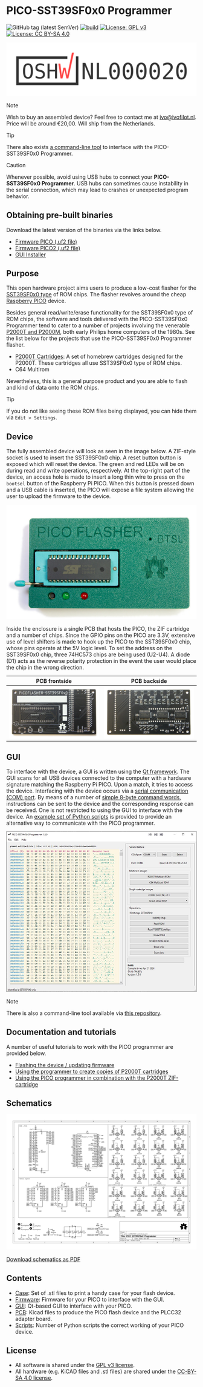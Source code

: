 # PICO-SST39SF0x0 Programmer

![GitHub tag (latest SemVer)](https://img.shields.io/github/v/tag/ifilot/pico-sst39sf0x0-programmer?label=version)
[![build](https://github.com/ifilot/pico-sst39sf0x0-programmer/actions/workflows/build.yml/badge.svg)](https://github.com/ifilot/pico-sst39sf0x0-programmer/actions/workflows/build.yml)
[![License: GPL v3](https://img.shields.io/badge/License-GPLv3-blue.svg)](https://www.gnu.org/licenses/gpl-3.0)
[![License: CC BY-SA 4.0](https://img.shields.io/badge/License-CC%20BY--SA%204.0-blue.svg)](https://creativecommons.org/licenses/by-sa/4.0/)

[![OSHW](img/certification-mark-NL000020-wide.svg)](https://certification.oshwa.org/nl000020.html)

> [!NOTE]  
> Wish to buy an assembled device? Feel free to contact me at ivo@ivofilot.nl. Price will be around €20,00. Will ship from the Netherlands.

> [!TIP]
> There also exists [a command-line tool](https://github.com/ifilot/pico-flasher-cli) to interface with the PICO-SST39SF0x0 Programmer.

> [!CAUTION]  
> Whenever possible, avoid using USB hubs to connect your **PICO-SST39SF0x0 Programmer**. 
> USB hubs can sometimes cause instability in the serial connection, which may 
> lead to crashes or unexpected program behavior.

## Obtaining pre-built binaries

Download the latest version of the binaries via the links below.

* [Firmware PICO (.uf2 file)](https://github.com/ifilot/pico-sst39sf0x0-programmer/releases/latest/download/pico-sst39sf0x0-programmer-firmware.uf2)
* [Firmware PICO2 (.uf2 file)](https://github.com/ifilot/pico-sst39sf0x0-programmer/releases/latest/download/pico2-sst39sf0x0-programmer-firmware.uf2)
* [GUI Installer](https://github.com/ifilot/pico-sst39sf0x0-programmer/releases/latest/download/pico-sst39sf0x0-programmer-installer-win64.exe)

## Purpose

This open hardware project aims users to produce a low-cost flasher for the
[SST39SF0x0 type](https://ww1.microchip.com/downloads/en/DeviceDoc/20005022C.pdf) 
of ROM chips. The flasher revolves around the cheap
[Raspberry PICO](https://www.raspberrypi.com/products/raspberry-pi-pico/) device.

Besides general read/write/erase functionality for the SST39SF0x0 type of ROM
chips, the software and tools delivered with the PICO-SST39SF0x0 Programmer tend
to cater to a number of projects involving the venerable 
[P2000T and P2000M](https://en.wikipedia.org/wiki/Philips_P2000), both early 
Philips home computers of the 1980s. See the list below for the projects that
use the PICO-SST39SF0x0 Programmer flasher.

* [P2000T Cartridges](https://github.com/ifilot/p2000t-cartridges): A set of
  homebrew cartridges designed for the P2000T. These cartridges all use
  SST39SF0x0 type of ROM chips.
* C64 Multirom

Nevertheless, this is a general purpose product and you are able to flash and
kind of data onto the ROM chips.

> [!TIP]  
> If you do not like seeing these ROM files being displayed, you can hide them
> via `Edit > Settings`.

## Device

The fully assembled device will look as seen in the image below. A ZIF-style
socket is used to insert the SST39SF0x0 chip. A reset button button is exposed
which will reset the device. The green and red LEDs will be on during read and
write operations, respectively. At the top-right part of the device, an access
hole is made to insert a long thin wire to press on the `bootsel` button of the
Raspberry Pi PICO. When this button is pressed down and a USB cable is inserted,
the PICO will expose a file system allowing the user to upload the firmware
to the device.

![Image of the PICO Flasher device](img/pico-flasher.jpg)

Inside the enclosure is a single PCB that hosts the PICO, the ZIF cartridge
and a number of chips. Since the GPIO pins on the PICO are 3.3V, extensive use
of level shifters is made to hook up the PICO to the SST39SF0x0 chip, whose
pins operate at the 5V logic level. To set the address on the SST39SF0x0 chip,
three 74HC573 chips are being used (U2-U4). A diode (D1) acts as the reverse
polarity protection in the event the user would place the chip in the wrong
direction.

PCB frontside | PCB backside
------------- | ------------
![PCB frontside](img/pico-flasher-pcb-front.jpg) | ![PCB backside](img/pico-flasher-pcb-back.jpg)

## GUI

To interface with the device, a GUI is written using the 
[Qt framework](https://www.qt.io/). The GUI scans for all USB devices connected
to the computer with a hardware signature matching the Raspberry Pi PICO. Upon
a match, it tries to access the device. Interfacing with the device occurs via
a [serial communication (COM) port](https://en.wikipedia.org/wiki/COM_(hardware_interface)).
By means of a number of [simple 8-byte command words](firmware/README.md),
instructions can be sent to the device and the corresponding response can be
received. One is not restricted to using the GUI to interface with the device.
An [example set of Python scripts](firmware/scripts) is provided to provide 
an alternative way to communicate with the PICO programmer.

![PICO programmer GUI](img/pico-programmer-gui-01.JPG)

> [!NOTE]  
> There is also a command-line tool available via
> [this repository](https://github.com/ifilot/pico-flasher-cli).

## Documentation and tutorials

A number of useful tutorials to work with the PICO programmer are provided
below.

* [Flashing the device / updating firmware](https://www.philips-p2000t.nl/tools/pico-sst39sf0x0-programmer.html#flashing-firmware-to-the-programmer)
* [Using the programmer to create copies of P2000T cartridges](https://www.philips-p2000t.nl/tools/pico-sst39sf0x0-programmer-slot1-adapter-board.html)
* [Using the PICO programmer in combination with the P2000T ZIF-cartridge](https://www.philips-p2000t.nl/cartridges/zif-cartridge.html#zif-cartridge)

## Schematics

![PCB schematics](pcb/pico-sst39sf0x0-pcb/pico-sst39sf0x0-pcb.svg)

[Download schematics as PDF](pcb/pico-sst39sf0x0-pcb/pico-sst39sf0x0-pcb.pdf)

## Contents

* [Case](case): Set of .stl files to print a handy case for your flash device.
* [Firmware](firmware): Firmware for your PICO to interface with the GUI.
* [GUI](gui): Qt-based GUI to interface with your PICO.
* [PCB](pcb): Kicad files to produce the PICO flash device and the PLCC32 adapter board.
* [Scripts](scripts): Number of Python scripts the correct working of your PICO
  device.

## License

* All software is shared under the [GPL v3 license](https://www.gnu.org/licenses/gpl-3.0).
* All hardware (e.g. KiCAD files and .stl files) are shared under the [CC-BY-SA 4.0 license](https://creativecommons.org/licenses/by-sa/4.0/).
